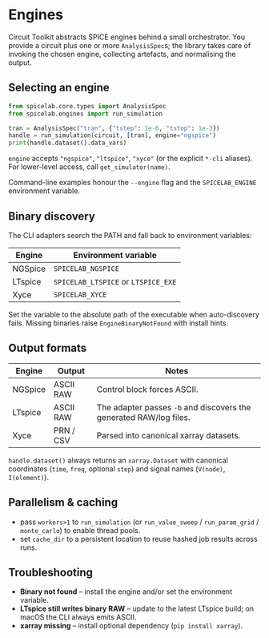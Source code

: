 # Engines

Circuit Toolkit abstracts SPICE engines behind a small orchestrator. You provide
a circuit plus one or more `AnalysisSpec`s; the library takes care of invoking
the chosen engine, collecting artefacts, and normalising the output.

## Selecting an engine
```python
from spicelab.core.types import AnalysisSpec
from spicelab.engines import run_simulation

tran = AnalysisSpec("tran", {"tstep": 1e-6, "tstop": 1e-3})
handle = run_simulation(circuit, [tran], engine="ngspice")
print(handle.dataset().data_vars)
```

`engine` accepts `"ngspice"`, `"ltspice"`, `"xyce"` (or the explicit `*-cli`
aliases). For lower-level access, call `get_simulator(name)`.

Command-line examples honour the `--engine` flag and the `SPICELAB_ENGINE`
environment variable.

## Binary discovery

The CLI adapters search the PATH and fall back to environment variables:

| Engine | Environment variable |
|--------|----------------------|
| NGSpice | `SPICELAB_NGSPICE` |
| LTspice | `SPICELAB_LTSPICE` or `LTSPICE_EXE` |
| Xyce | `SPICELAB_XYCE` |

Set the variable to the absolute path of the executable when auto-discovery
fails. Missing binaries raise `EngineBinaryNotFound` with install hints.

## Output formats

| Engine | Output | Notes |
|--------|--------|-------|
| NGSpice | ASCII RAW | Control block forces ASCII. |
| LTspice | ASCII RAW | The adapter passes `-b` and discovers the generated RAW/log files. |
| Xyce | PRN / CSV | Parsed into canonical xarray datasets. |

`handle.dataset()` always returns an `xarray.Dataset` with canonical coordinates
(`time`, `freq`, optional `step`) and signal names (`V(node)`, `I(element)`).

## Parallelism & caching
- pass `workers>1` to `run_simulation` (or `run_value_sweep` / `run_param_grid` /
  `monte_carlo`) to enable thread pools.
- set `cache_dir` to a persistent location to reuse hashed job results across runs.

## Troubleshooting
- **Binary not found** – install the engine and/or set the environment variable.
- **LTspice still writes binary RAW** – update to the latest LTspice build; on
  macOS the CLI always emits ASCII.
- **xarray missing** – install optional dependency (`pip install xarray`).
